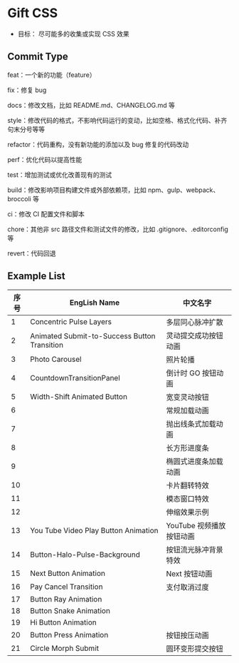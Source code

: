 # Gift CSS

- 目标： 尽可能多的收集或实现 CSS 效果

## Commit Type

feat：一个新的功能（feature）

fix：修复 bug

docs：修改文档，比如 README.md、CHANGELOG.md 等

style：修改代码的格式，不影响代码运行的变动，比如空格、格式化代码、补齐句末分号等等

refactor：代码重构，没有新功能的添加以及 bug 修复的代码改动

perf：优化代码以提高性能

test：增加测试或优化改善现有的测试

build：修改影响项目构建文件或外部依赖项，比如 npm、gulp、webpack、broccoli 等

ci：修改 CI 配置文件和脚本

chore：其他非 src 路径文件和测试文件的修改，比如 .gitignore、.editorconfig 等

revert：代码回退

## Example List

| 序号 | EngLish Name                                 | 中文名字                 |
| ---- | -------------------------------------------- | ------------------------ |
| 1    | Concentric Pulse Layers                      | 多层同心脉冲扩散         |
| 2    | Animated Submit-to-Success Button Transition | 灵动提交成功按钮动画     |
| 3    | Photo Carousel                               | 照片轮播                 |
| 4    | CountdownTransitionPanel                     | 倒计时 GO 按钮动画       |
| 5    | Width-Shift Animated Button                  | 宽变灵动按钮             |
| 6    |                                              | 常规加载动画             |
| 7    |                                              | 抛出线条式加载动画       |
| 8    |                                              | 长方形进度条             |
| 9    |                                              | 椭圆式进度条加载动画     |
| 10   |                                              | 卡片翻转特效             |
| 11   |                                              | 模态窗口特效             |
| 12   |                                              | 伸缩效果示例             |
| 13   | You Tube Video Play Button Animation         | YouTube 视频播放按钮动画 |
| 14   | Button-Halo-Pulse-Background                 | 按钮流光脉冲背景特效     |
| 15   | Next Button Animation                        | Next 按钮动画            |
| 16   | Pay Cancel Transition                        | 支付取消过度             |
| 17   | Button Ray Animation                         |                          |
| 18   | Button Snake Animation                       |                          |
| 19   | Hi Button Animation                          |                          |
| 20   | Button Press Animation                       | 按钮按压动画             |
| 21   | Circle Morph Submit                          | 圆环变形提交按钮         |
